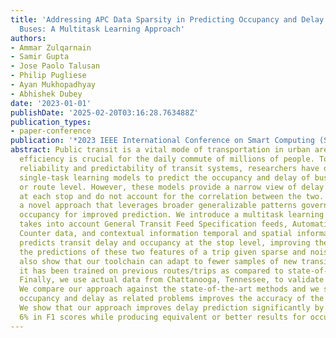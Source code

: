 ```yaml
---
title: 'Addressing APC Data Sparsity in Predicting Occupancy and Delay of Transit
  Buses: A Multitask Learning Approach'
authors:
- Ammar Zulqarnain
- Samir Gupta
- Jose Paolo Talusan
- Philip Pugliese
- Ayan Mukhopadhyay
- Abhishek Dubey
date: '2023-01-01'
publishDate: '2025-02-20T03:16:28.763488Z'
publication_types:
- paper-conference
publication: '*2023 IEEE International Conference on Smart Computing (SMARTCOMP)*'
abstract: Public transit is a vital mode of transportation in urban areas, and its
  efficiency is crucial for the daily commute of millions of people. To improve the
  reliability and predictability of transit systems, researchers have developed separate
  single-task learning models to predict the occupancy and delay of buses at the stop
  or route level. However, these models provide a narrow view of delay and occupancy
  at each stop and do not account for the correlation between the two. We propose
  a novel approach that leverages broader generalizable patterns governing delay and
  occupancy for improved prediction. We introduce a multitask learning toolchain that
  takes into account General Transit Feed Specification feeds, Automatic Passenger
  Counter data, and contextual information temporal and spatial information. The toolchain
  predicts transit delay and occupancy at the stop level, improving the accuracy of
  the predictions of these two features of a trip given sparse and noisy data. We
  also show that our toolchain can adapt to fewer samples of new transit data once
  it has been trained on previous routes/trips as compared to state-of-the-art methods.
  Finally, we use actual data from Chattanooga, Tennessee, to validate our approach.
  We compare our approach against the state-of-the-art methods and we show that treating
  occupancy and delay as related problems improves the accuracy of the predictions.
  We show that our approach improves delay prediction significantly by as much as
  6% in F1 scores while producing equivalent or better results for occupancy.
---
```

